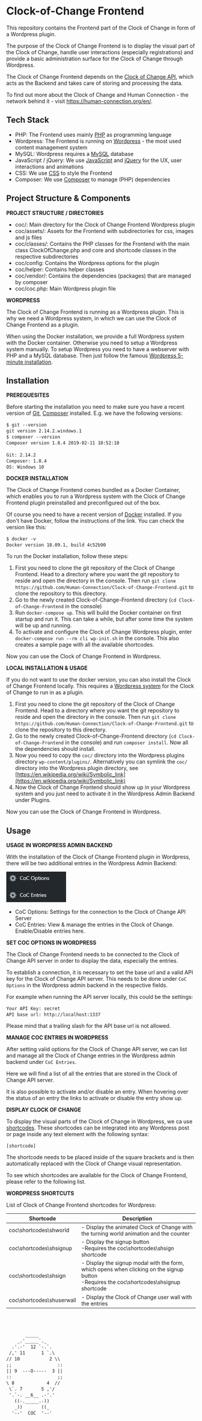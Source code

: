 # Clock-of-Change Frontend

This repository contains the Frontend part of the Clock of Change in form of a Wordpress plugin.

The purpose of the Clock of Change Frontend is to display the visual part of the Clock of Change, 
handle user interactions (especially registrations) and provide a basic administration surface for the Clock of Change through Wordpress.

The Clock of Change Frontend depends on the [Clock of Change API](https://github.com/Human-Connection/Clock-of-Change-API),
which acts as the Backend and takes care of storing and processing the data.

To find out more about the Clock of Change and Human Connection - the network behind it - visit https://human-connection.org/en/.

## Tech Stack

* PHP: The Frontend uses mainly [PHP](http://php.net/) as programming language
* Wordpress: The Frontend is running on [Wordpress](https://wordpress.org/download/) - the most used content management system
* MySQL: Wordpress requires a [MySQL](https://www.mysql.com) database 
* JavaScript / jQuery: We use [JavaScript](https://developer.mozilla.org/en-US/docs/Web/JavaScript) and [jQuery](https://jquery.com/) for the UX, user interactions and animations
* CSS: We use [CSS](https://developer.mozilla.org/en-US/docs/Learn/Getting_started_with_the_web/CSS_basics) to style the Frontend
* Composer: We use [Composer](https://getcomposer.org/) to manage (PHP) dependencies

## Project Structure & Components

**PROJECT STRUCTURE / DIRECTORIES**

* coc/: Main directory for the Clock of Change Frontend Wordpress plugin
* coc/assets/: Assets for the Frontend with subdirectories for css, images and js files
* coc/classes/: Contains the PHP classes for the Frontend with the main class ClockOfChange.php 
and core and shortcode classes in the respective subdirectories
* coc/config: Contains the Wordpress options for the plugin
* coc/helper: Contains helper classes
* coc/vendor/: Contains the dependencies (packages) that are managed by composer
* coc/coc.php: Main Wordpress plugin file

**WORDPRESS**

The Clock of Change Frontend is running as a Wordpress plugin. This is why we need a Wordpress system, 
in which we can use the Clock of Change Frontend as a plugin.

When using the Docker installation, we provide a full Wordpress system with the Docker container.
Otherwise you need to setup a Wordpress system manually. To setup Wordpress you need to have a webserver with PHP and a MySQL database. 
Then just follow the famous [Wordpress 5-minute installation](https://codex.wordpress.org/Installing_WordPress#Famous_5-Minute_Installation).


## Installation

**PREREQUESITES**

Before starting the installation you need to make sure you have a recent version of [Git](https://git-scm.com/), [Composer](https://getcomposer.org/) installed. 
E.g. we have the following versions:
```
$ git --version
git version 2.14.2.windows.1
$ composer --version
Composer version 1.8.4 2019-02-11 10:52:10

Git: 2.14.2
Composer: 1.8.4
OS: Windows 10
```

**DOCKER INSTALLATION**

The Clock of Change Frontend comes bundled as a Docker Container, which enables you to run a Wordpress system 
with the Clock of Change Frontend plugin preinstalled and preconfigured out of the box.

Of course you need to have a recent version of [Docker](https://www.docker.com/get-started) installed. If you don't have Docker, follow the instructions of the link.
You can check the version like this:
```
$ docker -v
Docker version 18.09.1, build 4c52b90
``` 

To run the Docker installation, follow these steps:
1. First you need to clone the git repository of the Clock of Change Frontend. Head to a directory where you want the git repository to reside
and open the directory in the console. Then run `git clone https://github.com/Human-Connection/Clock-of-Change-Frontend.git` to clone the repository to this directory.
2. Go to the newly created Clock-of-Change-Frontend directory (`cd Clock-of-Change-Frontend` in the console)
3. Run `docker-compose up`. This will build the Docker container on first startup and run it. This can take a while, but after some time the system will be up and running.
4. To activate and configure the Clock of Change Wordpress plugin, enter `docker-compose run --rm cli wp-init.sh` in the console. 
This also creates a sample page with all the available shortcodes.

Now you can use the Clock of Change Frontend in Wordpress.

**LOCAL INSTALLATION & USAGE**

If you do not want to use the docker version, you can also install the Clock of Change Frontend locally. 
This requires a [Wordpress system](#project-structure-&-components) for the Clock of Change to run in as a plugin.

1. First you need to clone the git repository of the Clock of Change Frontend. Head to a directory where you want the git repository to reside
and open the directory in the console. Then run `git clone https://github.com/Human-Connection/Clock-of-Change-Frontend.git` to clone the repository to this directory.
2. Go to the newly created Clock-of-Change-Frontend directory (`cd Clock-of-Change-Frontend` in the console) and run `composer install`.
Now all the dependencies should install.
3. Now you need to copy the `coc/` directory into the Wordpress plugins directory `wp-content/plugins/`. 
Alternatively you can symlink the `coc/` directory into the Wordpress plugin directory, see [https://en.wikipedia.org/wiki/Symbolic_link](https://en.wikipedia.org/wiki/Symbolic_link)
4. Now the Clock of Change Frontend should show up in your Wordpress system and you just need to activate it in the Wordpress Admin Backend under Plugins.

Now you can use the Clock of Change Frontend in Wordpress.

## Usage

**USAGE IN WORDPRESS ADMIN BACKEND**

With the installation of the Clock of Change Frontend plugin in Wordpress, there will be two additional entries in the Wordpress Admin Backend:

![Clock of Change Wordpress Backend](documentation/coc-wordpress-backend.png)

* CoC Options: Settings for the connection to the Clock of Change API Server
* CoC Entries: View & manage the entries in the Clock of Change. Enable/Disable entries here.

**SET COC OPTIONS IN WORDPRESS**

The Clock of Change Frontend needs to be connected to the Clock of Change API server in order to display the data, especially the entries.

To establish a connection, it is necessary to set the base url and a valid API key for the Clock of Change API server. 
This needs to be done under `CoC Options` in the Wordpress admin backend in the respective fields.

For example when running the API server locally, this could be the settings:
```
Your API Key: secret
API base url: http://localhost:1337
```

Please mind that a trailing slash for the API base url is not allowed.

**MANAGE COC ENTRIES IN WORDPRESS**

After setting valid options for the Clock of Change API server, we can list and manage all the Clock of Change entries 
in the Wordpress admin backend under `CoC Entries`.

Here we will find a list of all the entries that are stored in the Clock of Change API server.

It is also possible to activate and/or disable an entry. When hovering over the status of an entry the links to activate or disable the entry show up.

**DISPLAY CLOCK OF CHANGE**

To display the visual parts of the Clock of Change in Wordpress, we ca use [shortcodes](https://codex.wordpress.org/Shortcode).
These shortcodes can be integrated into any Wordpress post or page inside any text element with the following syntax:

```
[shortcode]
```

The shortcode needs to be placed inside of the square brackets and is then automatically replaced with the Clock of Change visual representation.

To see which shortcodes are available for the Clock of Change Frontend, please refer to the following list.

**WORDPRESS SHORTCUTS**

List of Clock of Change Frontend shortcodes for Wordpress:

| Shortcode | Description |
|---|---|
| coc\shortcodes\shworld | - Display the animated Clock of Change with the turning world animation and the counter |
| coc\shortcodes\shsignup | - Display the signup button<br/>-Requires the coc\shortcodes\shsign shortcode |
| coc\shortcodes\shsign | - Display the signup modal with the form, which opens when clicking on the signup button<br/>-Requires the coc\shortcodes\shsignup shortcode |
| coc\shortcodes\shuserwall | - Display the Clock of Change user wall with the entries |


<br/>
<br/>

```
       _____
    _.'_____`._
  .'.-'  12 `-.`.
 /,' 11      1 `.\
// 10           2 \\
;;                 ::
|| 9  ---O-----  3 ||
::                 ;;
\ 8            4  //
 \`. 7       5 ,'/
 '.`-. __6__ .-'.'
   ((-._____.-))
   _))       ((_
  '--'  COC  '--'
```
